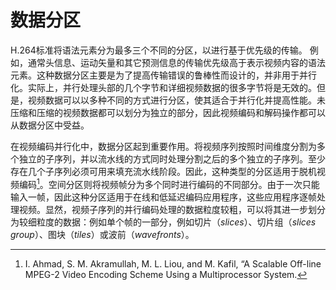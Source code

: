 # 数据分区
H.264标准将语法元素分为最多三个不同的分区，以进行基于优先级的传输。 例如，通常头信息、运动矢量和其它预测信息的传输优先级高于表示视频内容的语法元素。这种数据分区主要是为了提高传输错误的鲁棒性而设计的，并非用于并行化。实际上，并行处理头部的几个字节和详细视频数据的很多字节将是无效的。但是，视频数据可以以多种不同的方式进行分区，使其适合于并行化并提高性能。未压缩和压缩的视频数据都可以划分为独立的部分，因此视频编码和解码操作都可以从数据分区中受益。

在视频编码并行化中，数据分区起到重要作用。将视频序列按照时间维度分割为多个独立的子序列，并以流水线的方式同时处理分割之后的多个独立的子序列。至少存在几个子序列必须可用来填充流水线阶段。因此，这种类型的分区适用于脱机视频编码[^1]。空间分区则将视频帧分为多个同时进行编码的不同部分。由于一次只能输入一帧，因此这种分区适用于在线和低延迟编码应用程序，这些应用程序逐帧处理视频。显然，视频子序列的并行编码处理的数据粒度较粗，可以将其进一步划分为较细粒度的数据：例如单个帧的一部分，例如切片（*slices*）、切片组（*slices group*）、图块（*tiles*）或波前（*wavefronts*）。

[^1]: I. Ahmad, S. M. Akramullah, M. L. Liou, and M. Kafil, “A Scalable Off-line MPEG-2 Video Encoding Scheme Using a Multiprocessor System. 